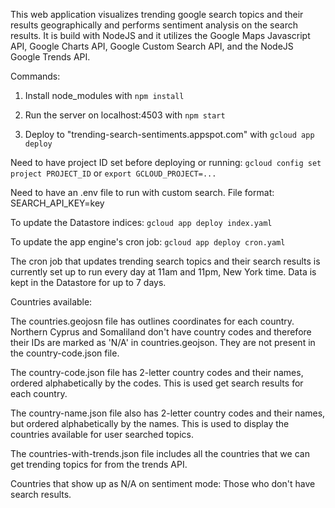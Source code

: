 This web application visualizes trending google search topics and their results geographically and performs sentiment analysis on the search results. 
It is build with NodeJS and it utilizes the Google Maps Javascript API, Google Charts API, Google Custom Search API, and the NodeJS Google Trends API.

Commands:

1. Install node_modules with
`npm install`

2. Run the server on localhost:4503 with
`npm start`

3. Deploy to "trending-search-sentiments.appspot.com" with
`gcloud app deploy`

Need to have project ID set before deploying or running: 
`gcloud config set project PROJECT_ID` or `export GCLOUD_PROJECT=...`

Need to have an .env file to run with custom search. File format:
SEARCH_API_KEY=key

To update the Datastore indices:
`gcloud app deploy index.yaml`

To update the app engine's cron job:
`gcloud app deploy cron.yaml`

The cron job that updates trending search topics and their search results is currently set up to run every day at 11am and 11pm, New York time.
Data is kept in the Datastore for up to 7 days.

Countries available:

The countries.geojosn file has outlines coordinates for each country. Northern Cyprus and Somaliland don't have country codes and therefore their IDs are marked as 'N/A' in countries.geojson. They are not present in the country-code.json file.

The country-code.json file has 2-letter country codes and their names, ordered alphabetically by the codes. This is used get search results for each country.

The country-name.json file also has 2-letter country codes and their names, but ordered alphabetically by the names. This is used to display the countries available for user searched topics.

The countries-with-trends.json file includes all the countries that we can get trending topics for from the trends API.

Countries that show up as N/A on sentiment mode: Those who don't have search results.